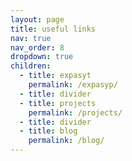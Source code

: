 ```yaml
---
layout: page
title: useful links
nav: true
nav_order: 8
dropdown: true
children:
  - title: expasyt
    permalink: /expasyp/
  - title: divider
  - title: projects
    permalink: /projects/
  - title: divider
  - title: blog
    permalink: /blog/
---
```


